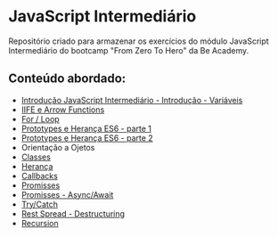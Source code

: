 # JavaScript Intermediário
Repositório criado para armazenar os exercícios do módulo JavaScript Intermediário do bootcamp "From Zero To Hero" da Be Academy.

## Conteúdo abordado:

- [Introdução JavaScript Intermediário - Introdução - Variáveis](https://edelsonbs.github.io/BeAcademy_FromZeroToHero_JavaScript_Intermediario/aula-1/)
- [IIFE e Arrow Functions](https://edelsonbs.github.io/BeAcademy_FromZeroToHero_JavaScript_Intermediario/aula-2/)
- [For / Loop](https://edelsonbs.github.io/BeAcademy_FromZeroToHero_JavaScript_Intermediario/aula-3/)
- [Prototypes e Herança ES6 - parte 1](https://edelsonbs.github.io/BeAcademy_FromZeroToHero_JavaScript_Intermediario/aula-4/)
- [Prototypes e Herança ES6 - parte 2](https://edelsonbs.github.io/BeAcademy_FromZeroToHero_JavaScript_Intermediario/aula-5/)
- Orientação a Ojetos
- [Classes](https://edelsonbs.github.io/BeAcademy_FromZeroToHero_JavaScript_Intermediario/aula-7/)
- [Herança](https://edelsonbs.github.io/BeAcademy_FromZeroToHero_JavaScript_Intermediario/aula-8/)
- [Callbacks](https://edelsonbs.github.io/BeAcademy_FromZeroToHero_JavaScript_Intermediario/aula-9/)
- [Promisses](https://edelsonbs.github.io/BeAcademy_FromZeroToHero_JavaScript_Intermediario/aula-10/)
- [Promisses - Async/Await](https://edelsonbs.github.io/BeAcademy_FromZeroToHero_JavaScript_Intermediario/aula-11/)
- [Try/Catch](https://edelsonbs.github.io/BeAcademy_FromZeroToHero_JavaScript_Intermediario/aula-12/)
- [Rest Spread - Destructuring](https://edelsonbs.github.io/BeAcademy_FromZeroToHero_JavaScript_Intermediario/aula-13/)
- [Recursion](https://edelsonbs.github.io/BeAcademy_FromZeroToHero_JavaScript_Intermediario/aula-14/)
